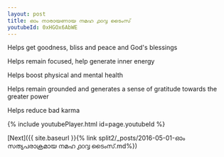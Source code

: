 ```yaml
---
layout: post
title: ഓം നാരായണായ നമഹ ൧൦൮ ടൈംസ്
youtubeId: 0xHGOx6AbWE
---
```

 
 
Helps get goodness, bliss and peace and God's blessings
 
Helps remain focused, help generate inner energy 
 
Helps boost physical and mental health 
 
Helps remain grounded and generates a sense of gratitude towards the greater power 
 
Helps reduce bad karma
 
 
 
 


{% include youtubePlayer.html id=page.youtubeId %}
 
[Next]({{ site.baseurl }}{% link  split2/_posts/2016-05-01-ഓം സത്യപരാക്രമായ നമഹ ൧൦൮ ടൈംസ്.md%})
 
